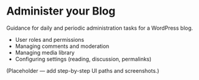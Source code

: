 # Administer your Blog

Guidance for daily and periodic administration tasks for a WordPress blog.

- User roles and permissions
- Managing comments and moderation
- Managing media library
- Configuring settings (reading, discussion, permalinks)

(Placeholder — add step-by-step UI paths and screenshots.)
